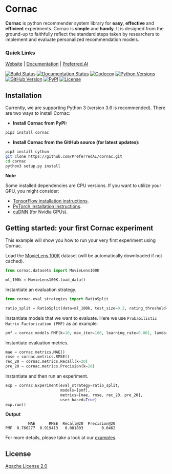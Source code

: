 # Cornac

**Cornac** is python recommender system library for **easy**, **effective** and **efficient** experiments. Cornac is **simple** and **handy**. It is designed from the ground-up to faithfully reflect the standard steps taken by researchers to implement and evaluate personalized recommendation models.

### Quick Links

[Website](https://cornac.preferred.ai/) |
[Documentation](https://cornac.readthedocs.io/en/latest/index.html) |
[Preferred.AI](https://preferred.ai/)

[![Build Status](https://www.travis-ci.org/PreferredAI/cornac.svg?branch=master)](https://www.travis-ci.org/PreferredAI/cornac)
[![Documentation Status](https://readthedocs.org/projects/cornac/badge/?version=latest)](https://cornac.readthedocs.io/en/latest/?badge=latest)
[![Codecov](https://codecov.io/gh/PreferredAI/cornac/branch/master/graph/badge.svg)](https://codecov.io/gh/PreferredAI/cornac)
[![Python Versions](https://img.shields.io/badge/python-3.6-blue.svg)](https://cornac.preferred.ai/)
[![GitHub Version](https://badge.fury.io/gh/PreferredAI%2FCornac.svg)](https://badge.fury.io/gh/PreferredAI%2FCornac)
[![PyPI](https://badge.fury.io/py/cornac.svg)](https://badge.fury.io/py/cornac)
[![License](https://img.shields.io/badge/License-Apache%202.0-yellowgreen.svg)](https://opensource.org/licenses/Apache-2.0)


## Installation

Currently, we are supporting Python 3 (version 3.6 is recommended). There are two ways to install Cornac:

- **Install Cornac from PyPI:**

```sh
pip3 install cornac
```

- **Install Cornac from the GitHub source (for latest updates):**

```sh
pip3 install cython
git clone https://github.com/PreferredAI/cornac.git
cd cornac
python3 setup.py install
```

**Note** 

Some installed dependencies are CPU versions. If you want to utilize your GPU, you might consider:

- [TensorFlow installation instructions](https://www.tensorflow.org/install/).
- [PyTorch installation instructions](https://pytorch.org/get-started/locally/).
- [cuDNN](https://docs.nvidia.com/deeplearning/sdk/cudnn-install/) (for Nvidia GPUs).

## Getting started: your first Cornac experiment

This example will show you how to run your very first experiment using Cornac. 

Load the [MovieLens 100K](https://grouplens.org/datasets/movielens/100k/) dataset (will be automatically downloaded if not cached).
```python
from cornac.datasets import MovieLens100K

ml_100k = MovieLens100K.load_data()
```

Instantiate an evaluation strategy.
```python
from cornac.eval_strategies import RatioSplit

ratio_split = RatioSplit(data=ml_100k, test_size=0.2, rating_threshold=4.0, exclude_unknowns=False)
```

Instantiate models that we want to evaluate. Here we use `Probabilistic Matrix Factorization (PMF)` as an example.
```python
pmf = cornac.models.PMF(k=10, max_iter=100, learning_rate=0.001, lamda=0.001)
```

Instantiate evaluation metrics.
```python
mae = cornac.metrics.MAE()
rmse = cornac.metrics.RMSE()
rec_20 = cornac.metrics.Recall(k=20)
pre_20 = cornac.metrics.Precision(k=20)
```

Instantiate and then run an experiment.
```python
exp = cornac.Experiment(eval_strategy=ratio_split,
                        models=[pmf],
                        metrics=[mae, rmse, rec_20, pre_20],
                        user_based=True)
exp.run()
```

**Output**

```
          MAE      RMSE  Recall@20  Precision@20
PMF  0.760277  0.919413   0.081803        0.0462
```

For more details, please take a look at our [examples](examples).

## License

[Apache License 2.0](LICENSE)
